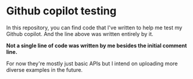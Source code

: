 # Github copilot testing

In this repository, you can find code that I've written to help me test my Github copilot. 
And the line above was written entirely by it.

**Not a single line of code was written by me besides the initial comment line.**

For now they're mostly just basic APIs but I intend on uploading more diverse examples in the future.